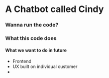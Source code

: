 # A Chatbot called Cindy

### Wanna run the code?

### What this code does

#### What we want to do in future

 - Frontend
 - UX built on individual customer
 - 
